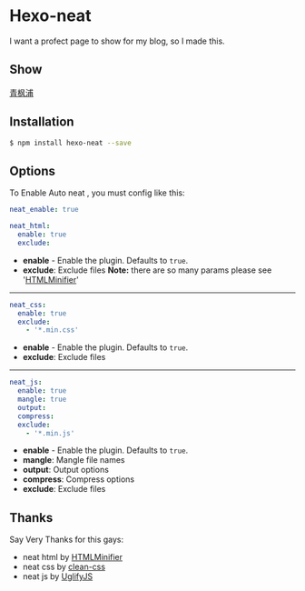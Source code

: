 # Hexo-neat

I want a profect page to show for my blog, so I made this.

## Show
[青枫浦](http://post.zz173.com)

## Installation
``` bash
$ npm install hexo-neat --save
```


## Options
To Enable Auto neat , you must config like this:
``` yaml
neat_enable: true
```

``` yaml
neat_html:
  enable: true
  exclude: 
```
- **enable** - Enable the plugin. Defaults to `true`.
- **exclude**: Exclude files
**Note:** there are so many params please see '[HTMLMinifier](https://github.com/kangax/html-minifier)'
----------

``` yaml
neat_css:
  enable: true
  exclude: 
    - '*.min.css'
```
- **enable** - Enable the plugin. Defaults to `true`.
- **exclude**: Exclude files

----------

``` yaml
neat_js:
  enable: true
  mangle: true
  output:
  compress:
  exclude: 
    - '*.min.js'
```
- **enable** - Enable the plugin. Defaults to `true`.
- **mangle**: Mangle file names
- **output**: Output options
- **compress**: Compress options
- **exclude**: Exclude files


## Thanks
Say Very Thanks for this gays:
- neat html by [HTMLMinifier](https://github.com/kangax/html-minifier)
- neat css  by [clean-css](https://github.com/jakubpawlowicz/clean-css)
- neat js   by  [UglifyJS](http://lisperator.net/uglifyjs/)
